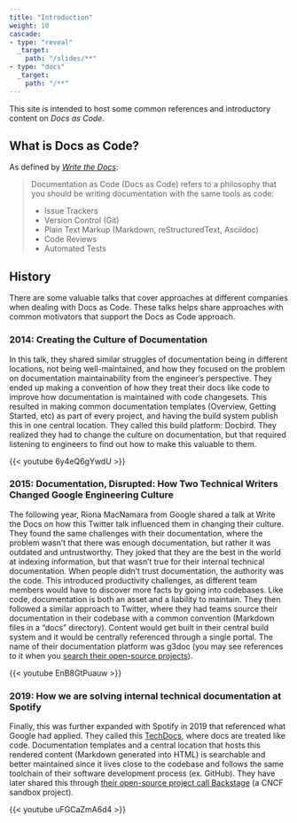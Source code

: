 ```yaml
---
title: "Introduction"
weight: 10
cascade:
- type: "reveal"
  _target:
    path: "/slides/**"
- type: "docs"
  _target:
    path: "/**"
---
```


This site is intended to host some common references and introductory content on _Docs as Code_.

## What is Docs as Code?

As defined by _[Write the Docs](https://www.writethedocs.org/guide/docs-as-code/)_:

> Documentation as Code (Docs as Code) refers to a philosophy that you should be writing documentation with the same tools as code:
> 
> * Issue Trackers
> * Version Control (Git)
> * Plain Text Markup (Markdown, reStructuredText, Asciidoc)
> * Code Reviews
> * Automated Tests

## History

There are some valuable talks that cover approaches at different companies when dealing with Docs as Code. These talks helps share approaches with common motivators that support the Docs as Code approach.

### 2014: Creating the Culture of Documentation

In this talk, they shared similar struggles of documentation being in different locations, not being well-maintained, and how they focused on the problem on documentation maintainability from the engineer’s perspective. They ended up making a convention of how they treat their docs like code to improve how documentation is maintained with code changesets. This resulted in making common documentation templates (Overview, Getting Started, etc) as part of every project, and having the build system publish this in one central location. They called this build platform: Docbird. They realized they had to change the culture on documentation, but that required listening to engineers to find out how to make this valuable to them.

{{< youtube 6y4eQ6gYwdU >}}

### 2015: Documentation, Disrupted: How Two Technical Writers Changed Google Engineering Culture

The following year, Riona MacNamara from Google shared a talk at Write the Docs on how this Twitter talk influenced them in changing their culture. They found the same challenges with their documentation, where the problem wasn’t that there was enough documentation, but rather it was outdated and untrustworthy. They joked that they are the best in the world at indexing information, but that wasn’t true for their internal technical documentation. When people didn’t trust documentation, the authority was the code. This introduced productivity challenges, as different team members would have to discover more facts by going into codebases. Like code, documentation is both an asset and a liability to maintain. They then followed a similar approach to Twitter, where they had teams source their documentation in their codebase with a common convention (Markdown files in a “docs” directory). Content would get built in their central build system and it would be centrally referenced through a single portal. The name of their documentation platform was g3doc (you may see references to it when you [search their open-source projects](https://github.com/search?q=g3doc+org%3Agoogle&type=code)).

{{< youtube EnB8GtPuauw >}}

### 2019: How we are solving internal technical documentation at Spotify

Finally, this was further expanded with Spotify in 2019 that referenced what Google had applied. They called this [TechDocs](https://backstage.io/blog/2020/09/08/announcing-tech-docs), where docs are treated like code. Documentation templates and a central location that hosts this rendered content (Markdown generated into HTML) is searchable and better maintained since it lives close to the codebase and follows the same toolchain of their software development process (ex. GitHub). They have later shared this through [their open-source project call Backstage](https://backstage.io/) (a CNCF sandbox project).

{{< youtube uFGCaZmA6d4 >}}
